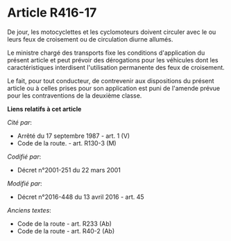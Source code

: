 # Article R416-17

De jour, les motocyclettes et les cyclomoteurs doivent circuler avec le ou leurs feux de croisement ou de circulation diurne
allumés.

Le ministre chargé des transports fixe les conditions d'application du présent article et peut prévoir des dérogations pour
les véhicules dont les caractéristiques interdisent l'utilisation permanente des feux de croisement.

Le fait, pour tout conducteur, de contrevenir aux dispositions du présent article ou à celles prises pour son application est
puni de l'amende prévue pour les contraventions de la deuxième classe.

**Liens relatifs à cet article**

_Cité par_:

  - Arrêté du 17 septembre 1987 - art. 1 (V)
  - Code de la route. - art. R130-3 (M)

_Codifié par_:

  - Décret n°2001-251 du 22 mars 2001

_Modifié par_:

  - Décret n°2016-448 du 13 avril 2016 - art. 45

_Anciens textes_:

  - Code de la route - art. R233 (Ab)
  - Code de la route - art. R40-2 (Ab)
